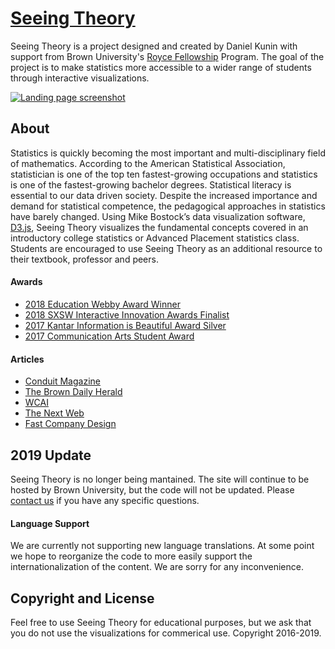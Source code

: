 # [Seeing Theory](https://seeing-theory.brown.edu/)

Seeing Theory is a project designed and created by Daniel Kunin with support from Brown University's [Royce Fellowship](https://www.brown.edu/academics/college/fellowships/royce/) Program. The goal of the project is to make statistics more accessible to a wider range of students through interactive visualizations.

[![Landing page screenshot](img/share/home.png)](https://seeing-theory.brown.edu/)

## About

Statistics is quickly becoming the most important and multi-disciplinary field of mathematics. According to the American Statistical Association, statistician is one of the top ten fastest-growing occupations and statistics is one of the fastest-growing bachelor degrees. Statistical literacy is essential to our data driven society. Despite the increased importance and demand for statistical competence, the pedagogical approaches in statistics have barely changed. Using Mike Bostock’s data visualization software, [D3.js](https://d3js.org/), Seeing Theory visualizes the fundamental concepts covered in an introductory college statistics or Advanced Placement statistics class. Students are encouraged to use Seeing Theory as an additional resource to their textbook, professor and peers.

#### Awards
  * [2018 Education Webby Award Winner](https://www.webbyawards.com/winners/2018/websites/general/education/seeing-theory/)
  * [2018 SXSW Interactive Innovation Awards Finalist](https://www.sxsw.com/awards/interactive-innovation-awards/)
  * [2017 Kantar Information is Beautiful Award Silver](https://www.informationisbeautifulawards.com/showcase/2296-seeing-theory)
  * [2017 Communication Arts Student Award](https://www.commarts.com/project/26039/seeing-theory)
  
#### Articles 
  * [Conduit Magazine](https://cs.brown.edu/about/conduit/conduit_v27.pdf#page=14)
  * [The Brown Daily Herald](http://www.browndailyherald.com/2018/02/08/brown-risd-grads-craft-online-statistics-resource/)
  * [WCAI](http://www.capeandislands.org/post/websites-will-make-you-fall-love-statistics#stream/0)
  * [The Next Web](https://thenextweb.com/apps/2017/03/01/interactive-webiste-statistics-boring/)
  * [Fast Company Design](https://www.fastcompany.com/3068795/a-visual-guide-to-statistics)
 
## 2019 Update

Seeing Theory is no longer being mantained.  The site will continue to be hosted by Brown University, but the code will not be updated.  Please [contact us](mailto:info@seeingtheory.io) if you have any specific questions.

#### Language Support
We are currently not supporting new language translations. At some point we hope to reorganize the code to more easily support the internationalization of the content. We are sorry for any inconvenience.

## Copyright and License

Feel free to use Seeing Theory for educational purposes, but we ask that you do not use the visualizations for commerical use.  Copyright 2016-2019.
